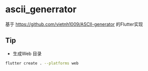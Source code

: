 # ascii_generrator

基于 https://github.com/vietnh1009/ASCII-generator 的Flutter实现


## Tip
- 生成Web 目录
```bash
flutter create . --platforms web
```